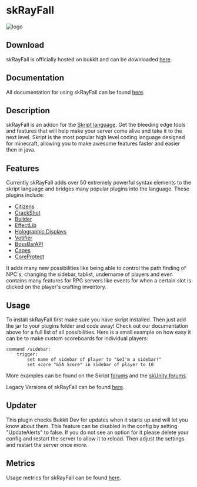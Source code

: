 skRayFall
=========

![logo](https://puu.sh/j9sy5/066b81b74f.png "")

## Download
skRayFall is officially hosted on bukkit and can be downloaded [here](http://dev.bukkit.org/bukkit-plugins/skrayfall/).

## Documentation
All documentation for using skRayFall can be found [here](http://www.skunity.com/SkRayFall).

## Description
skRayFall is an addon for the [Skript language](http://dev.bukkit.org/bukkit-plugins/skript/). Get the bleeding edge tools and features that will help make your server come alive and take it to the next level. Skript is the most popular high level coding language designed for minecraft, allowing you to make awesome features faster and easier then in java.

## Features
Currently skRayFall adds over 50 extremely powerful syntax elements to the skript language and bridges many popular plugins into the language. These plugins include:

* [Citizens](http://dev.bukkit.org/bukkit-plugins/citizens/)
* [CrackShot](http://dev.bukkit.org/bukkit-plugins/crackshot/)
* [Builder](http://dev.bukkit.org/bukkit-plugins/builder-citizens2/)
* [EffectLib](http://dev.bukkit.org/bukkit-plugins/effectlib/)
* [Holographic Displays](http://dev.bukkit.org/bukkit-plugins/holographic-displays/)
* [Votifier](http://dev.bukkit.org/bukkit-plugins/votifier/)
* [BossBarAPI](https://www.spigotmc.org/resources/api-bossbarapi-1-7-1-8.7504/)
* [Capes](https://www.spigotmc.org/resources/capes.9068/)
* [CoreProtect](http://dev.bukkit.org/bukkit-plugins/coreprotect/)

It adds many new possibilities like being able to control the path finding of NPC's, changing the sidebar, tablist, undername of players and even contains many features for RPG servers like events for when a certain slot is clicked on the player's crafting inventory.

## Usage
To install skRayFall first make sure you have skript installed. Then just add the jar to your plugins folder and code away! Check out our documentation above for a full list of all possibilities. Here is a small example on how easy it can be to make custom scoreboards for individual players:

```
command /sidebar:
	trigger:
		set name of sidebar of player to "&eI'm a sidebar!"
		set score "&5A Score" in sidebar of player to 10
```
More examples can be found on the Skript [forums](http://dev.bukkit.org/bukkit-plugins/skript/forum/) and the [skUnity forums](http://forums.skunity.com/).

Legacy Versions of skRayFall can be found [here](http://dev.bukkit.org/bukkit-plugins/skript/forum/misc/70069-addon-sk-ray-fall-1-6/).

## Updater
This plugin checks Bukkit Dev for updates when it starts up and will let you know about them. This feature can be disabled in the config by setting "UpdateAlerts" to false. If you do not see an option for it please delete your config and restart the server to allow it to reload. Then adjust the settings and restart the server once more.

## Metrics
Usage metrics for skRayFall can be found [here](http://mcstats.org/plugin/skRayFall).
